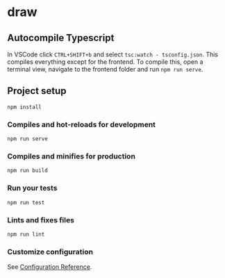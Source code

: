 # draw

## Autocompile Typescript
In VSCode click `CTRL+SHIFT+b` and select `tsc:watch - tsconfig.json`. This compiles everything except for the frontend. To compile this, open a terminal view, navigate to the frontend folder and run `npm run serve`.

## Project setup
```
npm install
```

### Compiles and hot-reloads for development
```
npm run serve
```

### Compiles and minifies for production
```
npm run build
```

### Run your tests
```
npm run test
```

### Lints and fixes files
```
npm run lint
```

### Customize configuration
See [Configuration Reference](https://cli.vuejs.org/config/).
